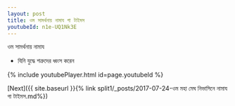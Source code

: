 ```yaml
---
layout: post
title: ওম সামর্থনায় নামায গা টাইমস
youtubeId: n1e-UQ1Nk3E
---
```

 
 
 ওম সামর্থনায় নামায  
 
 -  যিনি যুদ্ধে শত্রুদের ধ্বংস করেন 
 
  
 
  
 
 
 
 
 
 


{% include youtubePlayer.html id=page.youtubeId %}
 
[Next]({{ site.baseurl }}{% link  split1/_posts/2017-07-24-ওম মহা মেঘ নিভাসিনে নামায গা টাইমস.md%})
 
